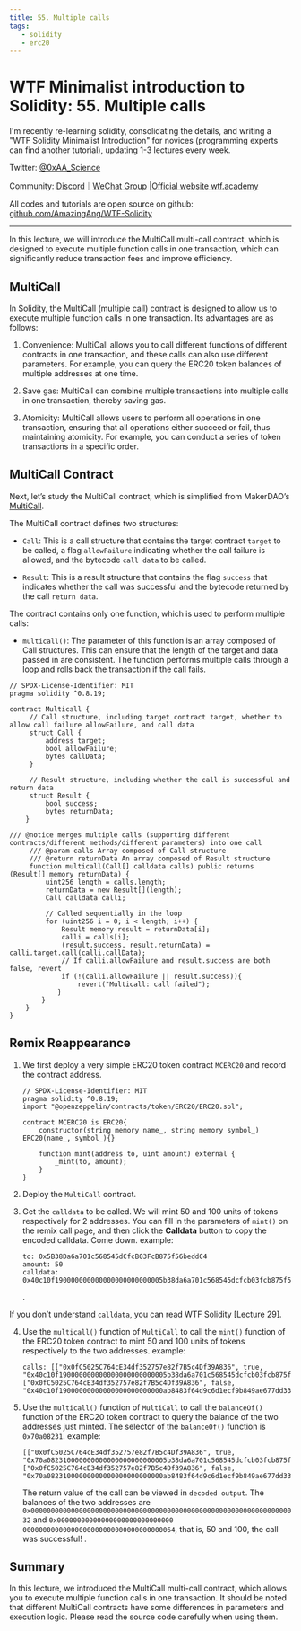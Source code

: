 ```yaml
---
title: 55. Multiple calls
tags:
   - solidity
   - erc20
---
```


# WTF Minimalist introduction to Solidity: 55. Multiple calls

I'm recently re-learning solidity, consolidating the details, and writing a "WTF Solidity Minimalist Introduction" for novices (programming experts can find another tutorial), updating 1-3 lectures every week.

Twitter: [@0xAA_Science](https://twitter.com/0xAA_Science)

Community: [Discord](https://discord.gg/5akcruXrsk)｜[WeChat Group](https://docs.google.com/forms/d/e/1FAIpQLSe4KGT8Sh6sJ7hedQRuIYirOoZK_85miz3dw7vA1-YjodgJ-A/viewform?usp=sf_link) |[Official website wtf.academy](https://wtf.academy)

All codes and tutorials are open source on github: [github.com/AmazingAng/WTF-Solidity](https://github.com/AmazingAng/WTF-Solidity)

-----

In this lecture, we will introduce the MultiCall multi-call contract, which is designed to execute multiple function calls in one transaction, which can significantly reduce transaction fees and improve efficiency.

## MultiCall

In Solidity, the MultiCall (multiple call) contract is designed to allow us to execute multiple function calls in one transaction. Its advantages are as follows:

1. Convenience: MultiCall allows you to call different functions of different contracts in one transaction, and these calls can also use different parameters. For example, you can query the ERC20 token balances of multiple addresses at one time.

2. Save gas: MultiCall can combine multiple transactions into multiple calls in one transaction, thereby saving gas.

3. Atomicity: MultiCall allows users to perform all operations in one transaction, ensuring that all operations either succeed or fail, thus maintaining atomicity. For example, you can conduct a series of token transactions in a specific order.

## MultiCall Contract

Next, let’s study the MultiCall contract, which is simplified from MakerDAO’s [MultiCall](https://github.com/mds1/multicall/blob/main/src/Multicall3.sol).

The MultiCall contract defines two structures:

- `Call`: This is a call structure that contains the target contract `target` to be called, a flag `allowFailure` indicating whether the call failure is allowed, and the bytecode `call data` to be called.

- `Result`: This is a result structure that contains the flag `success` that indicates whether the call was successful and the bytecode returned by the call `return data`.

The contract contains only one function, which is used to perform multiple calls:

- `multicall()`: The parameter of this function is an array composed of Call structures. This can ensure that the length of the target and data passed in are consistent. The function performs multiple calls through a loop and rolls back the transaction if the call fails.

```solidity
// SPDX-License-Identifier: MIT
pragma solidity ^0.8.19;

contract Multicall {
     // Call structure, including target contract target, whether to allow call failure allowFailure, and call data
     struct Call {
         address target;
         bool allowFailure;
         bytes callData;
     }

     // Result structure, including whether the call is successful and return data
     struct Result {
         bool success;
         bytes returnData;
    }

/// @notice merges multiple calls (supporting different contracts/different methods/different parameters) into one call
     /// @param calls Array composed of Call structure
     /// @return returnData An array composed of Result structure
     function multicall(Call[] calldata calls) public returns (Result[] memory returnData) {
         uint256 length = calls.length;
         returnData = new Result[](length);
         Call calldata calli;
        
         // Called sequentially in the loop
         for (uint256 i = 0; i < length; i++) {
             Result memory result = returnData[i];
             calli = calls[i];
             (result.success, result.returnData) = calli.target.call(calli.callData);
             // If calli.allowFailure and result.success are both false, revert
             if (!(calli.allowFailure || result.success)){
                 revert("Multicall: call failed");
            }
        }
    }
}
```

## Remix Reappearance

1. We first deploy a very simple ERC20 token contract `MCERC20` and record the contract address.

    ```solidity
    // SPDX-License-Identifier: MIT
    pragma solidity ^0.8.19;
    import "@openzeppelin/contracts/token/ERC20/ERC20.sol";

    contract MCERC20 is ERC20{
        constructor(string memory name_, string memory symbol_) ERC20(name_, symbol_){}

        function mint(address to, uint amount) external {
            _mint(to, amount);
        }
    }
    ```

2. Deploy the `MultiCall` contract.

3. Get the `calldata` to be called. We will mint 50 and 100 units of tokens respectively for 2 addresses. You can fill in the parameters of `mint()` on the remix call page, and then click the **Calldata** button to copy the encoded calldata. Come down. example:

    ```solidity
    to: 0x5B38Da6a701c568545dCfcB03FcB875f56beddC4
    amount: 50
    calldata: 0x40c10f190000000000000000000000005b38da6a701c568545dcfcb03fcb875f56beddc40000000000000000000000000000000000000000000000000000000000000032
    ```

    .[](./img/55-1.png)

If you don’t understand `calldata`, you can read WTF Solidity [Lecture 29].

4. Use the `multicall()` function of `MultiCall` to call the `mint()` function of the ERC20 token contract to mint 50 and 100 units of tokens respectively to the two addresses. example:
    ```solidity
    calls: [["0x0fC5025C764cE34df352757e82f7B5c4Df39A836", true, "0x40c10f190000000000000000000000005b38da6a701c568545dcfcb03fcb875f56beddc40000000000000000000000000000000000000000000000000000000000000032"], ["0x0fC5025C764cE34df352757e82f7B5c4Df39A836", false, "0x40c10f19000000000000000000000000ab8483f64d9c6d1ecf9b849ae677dd3315835cb20000000000000000000000000000000000000000000000000000000000000064"]]
    ```

5. Use the `multicall()` function of `MultiCall` to call the `balanceOf()` function of the ERC20 token contract to query the balance of the two addresses just minted. The selector of the `balanceOf()` function is `0x70a08231`. example:

    ```solidity
    [["0x0fC5025C764cE34df352757e82f7B5c4Df39A836", true, "0x70a082310000000000000000000000005b38da6a701c568545dcfcb03fcb875f56beddc4"], ["0x0fC5025C764cE34df352757e82f7B5c4Df39A836", false, "0x70a08231000000000000000000000000ab8483f64d9c6d1ecf9b849ae677dd3315835cb2"]]
    ```

   The return value of the call can be viewed in `decoded output`. The balances of the two addresses are `0x0000000000000000000000000000000000000000000000000000000000000000032` and `0x00000000000000000000000000000 00000000000000000000000000000000000064`, that is, 50 and 100, the call was successful!
     .[](./img/55-2.png)

## Summary

In this lecture, we introduced the MultiCall multi-call contract, which allows you to execute multiple function calls in one transaction. It should be noted that different MultiCall contracts have some differences in parameters and execution logic. Please read the source code carefully when using them.
